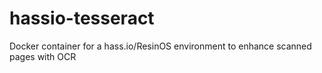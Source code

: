 # hassio-tesseract
Docker container for a hass.io/ResinOS environment to enhance scanned pages with OCR
